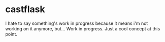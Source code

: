 castflask
=========

I hate to say something's work in progress because it means i'm not working on it anymore, but... Work in progress. Just a cool concept at this point.
